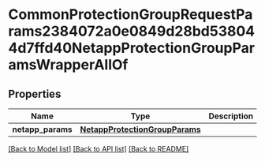 # CommonProtectionGroupRequestParams2384072a0e0849d28bd538044d7ffd40NetappProtectionGroupParamsWrapperAllOf


## Properties
Name | Type | Description | Notes
------------ | ------------- | ------------- | -------------
**netapp_params** | [**NetappProtectionGroupParams**](NetappProtectionGroupParams.md) |  | [optional] 

[[Back to Model list]](../README.md#documentation-for-models) [[Back to API list]](../README.md#documentation-for-api-endpoints) [[Back to README]](../README.md)


